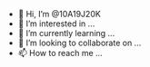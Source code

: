 - 👋 Hi, I’m @10A19J20K
- 👀 I’m interested in ...
- 🌱 I’m currently learning ...
- 💞️ I’m looking to collaborate on ...
- 📫 How to reach me ...

<!---
10A19J20K/10A19J20K is a ✨ special ✨ repository because its `README.md` (this file) appears on your GitHub profile.
You can click the Preview link to take a look at your changes.
--->
